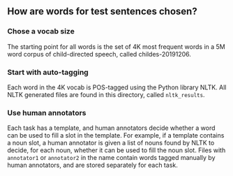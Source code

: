 
## How are words for test sentences chosen?

### Chose a vocab size
The starting point for all words is the set of 4K most frequent words in a 5M word corpus of child-directed speech, called childes-20191206.


### Start with auto-tagging
Each word in the 4K vocab is POS-tagged using the Python library NLTK.
All NLTK generated files are found in this directory, called `nltk_results`. 

### Use human annotators
Each task has a template, and human annotators decide whether a word can be used to fill a slot in the template.
For example, if a template contains a noun slot, a human annotator is given a list of nouns found by NLTK to decide, for each noun, whether it can be used to fill the noun slot.
Files with `annotator1` or `annotator2` in the name contain words tagged manually by human annotators, and are stored separately for each task.



